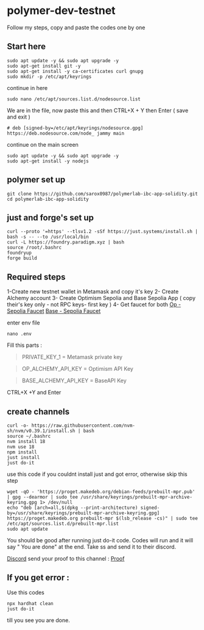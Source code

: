 # polymer-dev-testnet

Follow my steps, copy and paste the codes one by one

## Start here

````
sudo apt update -y && sudo apt upgrade -y
sudo apt-get install git -y
sudo apt-get install -y ca-certificates curl gnupg
sudo mkdir -p /etc/apt/keyrings
````

continue in here

````
sudo nano /etc/apt/sources.list.d/nodesource.list
````

We are in the file, now paste this and then CTRL+X + Y then Enter ( save and exit )
````
# deb [signed-by=/etc/apt/keyrings/nodesource.gpg] https://deb.nodesource.com/node_ jammy main
````

continue on the main screen 

````
sudo apt update -y && sudo apt upgrade -y
sudo apt-get install -y nodejs
````

## polymer set up

````
git clone https://github.com/sarox0987/polymerlab-ibc-app-solidity.git
cd polymerlab-ibc-app-solidity
````

## just and forge's set up

````
curl --proto '=https' --tlsv1.2 -sSf https://just.systems/install.sh | bash -s -- --to /usr/local/bin
curl -L https://foundry.paradigm.xyz | bash
source /root/.bashrc
foundryup
forge build
````

## Required steps
1-Create new testnet wallet in Metamask and copy it's key
2- Create Alchemy account 
3- Create Optimism Sepolia and Base Sepolia App ( copy their's key only - not RPC keys- first key )
4- Get faucet for both
[Op - Sepolia Faucet](https://www.alchemy.com/faucets/optimism-sepolia)
[Base - Sepolia Faucet](https://www.alchemy.com/faucets/base-sepolia)

enter env file
````
nano .env
````
Fill this parts :


>    PRIVATE_KEY_1 = Metamask private key

>    OP_ALCHEMY_API_KEY = Optimism API Key

>    BASE_ALCHEMY_API_KEY = BaseAPI Key

CTRL+X +Y and Enter

## create channels

````
curl -o- https://raw.githubusercontent.com/nvm-sh/nvm/v0.39.1/install.sh | bash
source ~/.bashrc
nvm install 18
nvm use 18
npm install
just install
just do-it
````

use this code if you couldnt install just and got error, otherwise skip this step
````
wget -qO - 'https://proget.makedeb.org/debian-feeds/prebuilt-mpr.pub' | gpg --dearmor | sudo tee /usr/share/keyrings/prebuilt-mpr-archive-keyring.gpg 1> /dev/null
echo "deb [arch=all,$(dpkg --print-architecture) signed-by=/usr/share/keyrings/prebuilt-mpr-archive-keyring.gpg] https://proget.makedeb.org prebuilt-mpr $(lsb_release -cs)" | sudo tee /etc/apt/sources.list.d/prebuilt-mpr.list
sudo apt update
````

You should be good after running just do-it code. Codes will run and it will say " You are done" at the end.
Take ss and send it to their discord. 

[Discord]([https://pages.github.com/](https://discord.com/invite/hvMQp4qcM6)https://discord.com/invite/hvMQp4qcM6)
send your proof to this channel :  [Proof](https://discord.com/channels/839903468750635039/1213267408370794506)


## If you get error : 
Use this codes
````
npx hardhat clean
just do-it 
````

till you see you are done.
